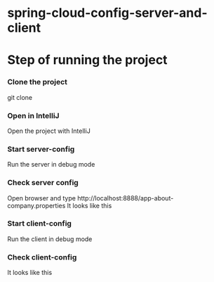 # spring-cloud-config-server-and-client

# Step of running the project
### Clone the project
  git clone <http link of this project>
### Open in IntelliJ
  Open the project with IntelliJ
### Start server-config
  Run the server in debug mode
### Check server config
  Open browser and type http://localhost:8888/app-about-company.properties
  It looks like this
### Start client-config
  Run the client in debug mode
### Check client-config
  It looks like this
